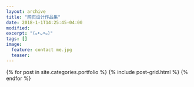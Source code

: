 ```yaml
---
layout: archive
title: "网页设计作品集"
date: 2018-1-1T14:25:45-04:00
modified:
excerpt: "(๑•ᴗ•๑)"
tags: []
image: 
  feature: contact me.jpg
  teaser:
---
```



<div class="tiles">
{% for post in site.categories.portfolio %}
  {% include post-grid.html %}
{% endfor %}
</div><!-- /.tiles 把所有categories 有 portfolio 的列出来-->
